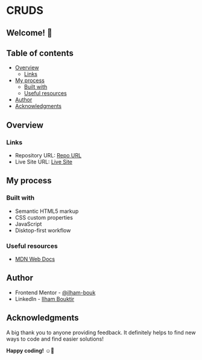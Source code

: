 # CRUDS

## Welcome! 👋

## Table of contents

- [Overview](#overview)
  - [Links](#links)
- [My process](#my-process)
  - [Built with](#built-with)
  - [Useful resources](#useful-resources)
- [Author](#author)
- [Acknowledgments](#acknowledgments)


## Overview

### Links

- Repository URL: [Repo URL]()
- Live Site URL: [Live Site](https://ilham-bouk.github.io/CRUDS/)

## My process

### Built with

- Semantic HTML5 markup
- CSS custom properties
- JavaScript 
- Disktop-first workflow


### Useful resources

- [MDN Web Docs](https://developer.mozilla.org/en-US/docs/Web/CSS/)

## Author

- Frontend Mentor - [@ilham-bouk](https://www.frontendmentor.io/profile/ilham-bouk)
- LinkedIn - [Ilham Bouktir](https://www.linkedin.com/in/ilham-bouktir-0b266b31b)

## Acknowledgments

A big thank you to anyone providing feedback. It definitely helps to find new ways to code and find easier solutions!

**Happy coding!** ☺️🚀

